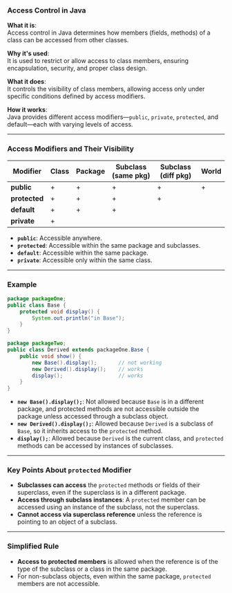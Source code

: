 ### Access Control in Java

**What it is**:  
Access control in Java determines how members (fields, methods) of a class can be accessed from other classes.

**Why it's used**:  
It is used to restrict or allow access to class members, ensuring encapsulation, security, and proper class design.

**What it does**:  
It controls the visibility of class members, allowing access only under specific conditions defined by access modifiers.

**How it works**:  
Java provides different access modifiers—`public`, `private`, `protected`, and default—each with varying levels of access.

---

### Access Modifiers and Their Visibility

| Modifier    | Class | Package | Subclass (same pkg) | Subclass (diff pkg) | World |
|-------------|-------|---------|---------------------|---------------------|-------|
| **public**  |   +   |    +    |          +          |          +          |   +   |
| **protected**|   +   |    +    |          +          |          +          |       |
| **default** |   +   |    +    |          +          |                     |       |
| **private** |   +   |         |                     |                     |       |

- **`public`**: Accessible anywhere.
- **`protected`**: Accessible within the same package and subclasses.
- **`default`**: Accessible within the same package.
- **`private`**: Accessible only within the same class.

---

### Example

```java
package packageOne;
public class Base {
    protected void display() {
        System.out.println("in Base");
    }
}

package packageTwo;
public class Derived extends packageOne.Base {
    public void show() {
        new Base().display();       // not working
        new Derived().display();    // works
        display();                  // works
    }
}
```

- **`new Base().display();`**: Not allowed because `Base` is in a different package, and protected methods are not accessible outside the package unless accessed through a subclass object.
- **`new Derived().display();`**: Allowed because `Derived` is a subclass of `Base`, so it inherits access to the `protected` method.
- **`display();`**: Allowed because `Derived` is the current class, and `protected` methods can be accessed by instances of subclasses.

---

### Key Points About `protected` Modifier

- **Subclasses can access** the `protected` methods or fields of their superclass, even if the superclass is in a different package.
- **Access through subclass instances**: A `protected` member can be accessed using an instance of the subclass, not the superclass.
- **Cannot access via superclass reference** unless the reference is pointing to an object of a subclass.

---

### Simplified Rule

- **Access to protected members** is allowed when the reference is of the type of the subclass or a class in the same package.  
- For non-subclass objects, even within the same package, `protected` members are not accessible.


